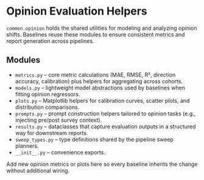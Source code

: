 # Opinion Evaluation Helpers

`common.opinion` holds the shared utilities for modeling and analyzing opinion
shifts. Baselines reuse these modules to ensure consistent metrics and report
generation across pipelines.

## Modules

- `metrics.py` – core metric calculations (MAE, RMSE, R², direction accuracy,
  calibration) plus helpers for aggregating across cohorts.
- `models.py` – lightweight model abstractions used by baselines when fitting
  opinion regressors.
- `plots.py` – Matplotlib helpers for calibration curves, scatter plots, and
  distribution comparisons.
- `prompts.py` – prompt construction helpers tailored to opinion tasks (e.g.,
  injecting pre/post survey context).
- `results.py` – dataclasses that capture evaluation outputs in a structured
  way for downstream reports.
- `sweep_types.py` – type definitions shared by the pipeline sweep planners.
- `__init__.py` – convenience exports.

Add new opinion metrics or plots here so every baseline inherits the change
without additional wiring.
